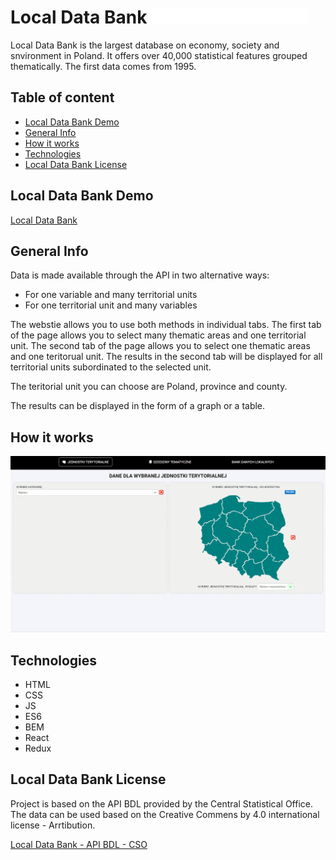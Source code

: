 # Local Data Bank <img alt="Local Data Bank" src="/public/LocalDataBank.svg" width="50%" />

Local Data Bank is the largest database on economy, society and snvironment in Poland. It offers over 40,000 statistical features grouped thematically. The first data comes from 1995.

## Table of content

- [Local Data Bank Demo](#Local-Data-Bank)
- [General Info](#General-Info)
- [How it works](#How-it-works)
- [Technologies](#Technologies)
- [Local Data Bank License](#Local-Data-Bank-License)

## Local Data Bank Demo

[Local Data Bank](https://bogdanskij.github.io/LocalDataBank/)

## General Info

Data is made available through the API in two alternative ways:

- For one variable and many territorial units
- For one territorial unit and many variables

The webstie allows you to use both methods in individual tabs. The first tab of the page allows you to select many thematic areas and one territorial unit. The second tab of the page allows you to select one thematic areas and one teritorual unit. The results in the second tab will be displayed for all territorial units subordinated to the selected unit.

The teritorial unit you can choose are Poland, province and county.

The results can be displayed in the form of a graph or a table.

## How it works

![Movies Browser](/public/LocalDataBank.gif)

## Technologies

- HTML
- CSS
- JS
- ES6
- BEM
- React
- Redux

## Local Data Bank License

Project is based on the API BDL provided by the Central Statistical Office. The data can be used based on the Creative Commens by 4.0 international license - Arrtibution.

[Local Data Bank - API BDL - CSO](https://api.stat.gov.pl/)
